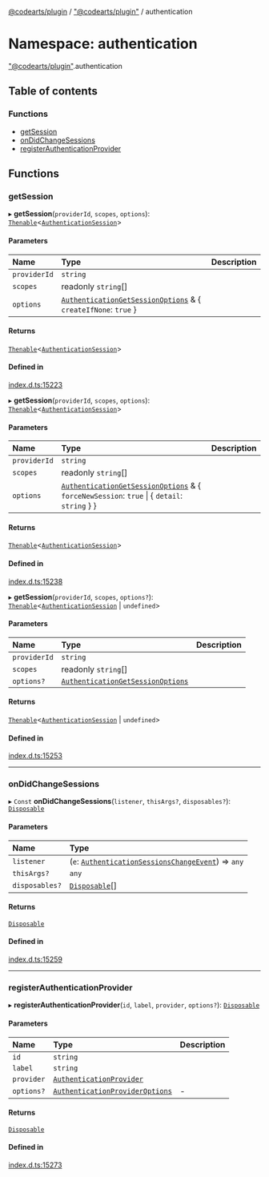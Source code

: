 [@codearts/plugin](../README.md) / ["@codearts/plugin"](_codearts_plugin_.md) / authentication

# Namespace: authentication

["@codearts/plugin"](_codearts_plugin_.md).authentication

## Table of contents

### Functions

- [getSession](codearts_plugin_.authentication.md#getsession)
- [onDidChangeSessions](codearts_plugin_.authentication.md#ondidchangesessions)
- [registerAuthenticationProvider](codearts_plugin_.authentication.md#registerauthenticationprovider)

## Functions

### getSession

▸ **getSession**(`providerId`, `scopes`, `options`): [`Thenable`](../interfaces/Thenable.md)<[`AuthenticationSession`](../interfaces/codearts_plugin_.AuthenticationSession.md)\>

#### Parameters

| Name | Type | Description |
| :------ | :------ | :------ |
| `providerId` | `string` |  |
| `scopes` | readonly `string`[] |  |
| `options` | [`AuthenticationGetSessionOptions`](../interfaces/codearts_plugin_.AuthenticationGetSessionOptions.md) & { `createIfNone`: ``true``  } |  |

#### Returns

[`Thenable`](../interfaces/Thenable.md)<[`AuthenticationSession`](../interfaces/codearts_plugin_.AuthenticationSession.md)\>

#### Defined in

[index.d.ts:15223](https://github.com/huaweicloud/cloudide-plugin-api/blob/b58031b/index.d.ts#L15223)

▸ **getSession**(`providerId`, `scopes`, `options`): [`Thenable`](../interfaces/Thenable.md)<[`AuthenticationSession`](../interfaces/codearts_plugin_.AuthenticationSession.md)\>

#### Parameters

| Name | Type | Description |
| :------ | :------ | :------ |
| `providerId` | `string` |  |
| `scopes` | readonly `string`[] |  |
| `options` | [`AuthenticationGetSessionOptions`](../interfaces/codearts_plugin_.AuthenticationGetSessionOptions.md) & { `forceNewSession`: ``true`` \| { `detail`: `string`  }  } |  |

#### Returns

[`Thenable`](../interfaces/Thenable.md)<[`AuthenticationSession`](../interfaces/codearts_plugin_.AuthenticationSession.md)\>

#### Defined in

[index.d.ts:15238](https://github.com/huaweicloud/cloudide-plugin-api/blob/b58031b/index.d.ts#L15238)

▸ **getSession**(`providerId`, `scopes`, `options?`): [`Thenable`](../interfaces/Thenable.md)<[`AuthenticationSession`](../interfaces/codearts_plugin_.AuthenticationSession.md) \| `undefined`\>

#### Parameters

| Name | Type | Description |
| :------ | :------ | :------ |
| `providerId` | `string` |  |
| `scopes` | readonly `string`[] |  |
| `options?` | [`AuthenticationGetSessionOptions`](../interfaces/codearts_plugin_.AuthenticationGetSessionOptions.md) |  |

#### Returns

[`Thenable`](../interfaces/Thenable.md)<[`AuthenticationSession`](../interfaces/codearts_plugin_.AuthenticationSession.md) \| `undefined`\>

#### Defined in

[index.d.ts:15253](https://github.com/huaweicloud/cloudide-plugin-api/blob/b58031b/index.d.ts#L15253)

___

### onDidChangeSessions

▸ `Const` **onDidChangeSessions**(`listener`, `thisArgs?`, `disposables?`): [`Disposable`](../classes/codearts_plugin_.Disposable.md)

#### Parameters

| Name | Type |
| :------ | :------ |
| `listener` | (`e`: [`AuthenticationSessionsChangeEvent`](../interfaces/codearts_plugin_.AuthenticationSessionsChangeEvent.md)) => `any` |
| `thisArgs?` | `any` |
| `disposables?` | [`Disposable`](../classes/codearts_plugin_.Disposable.md)[] |

#### Returns

[`Disposable`](../classes/codearts_plugin_.Disposable.md)

#### Defined in

[index.d.ts:15259](https://github.com/huaweicloud/cloudide-plugin-api/blob/b58031b/index.d.ts#L15259)

___

### registerAuthenticationProvider

▸ **registerAuthenticationProvider**(`id`, `label`, `provider`, `options?`): [`Disposable`](../classes/codearts_plugin_.Disposable.md)

#### Parameters

| Name | Type | Description |
| :------ | :------ | :------ |
| `id` | `string` |  |
| `label` | `string` |  |
| `provider` | [`AuthenticationProvider`](../interfaces/codearts_plugin_.AuthenticationProvider.md) |  |
| `options?` | [`AuthenticationProviderOptions`](../interfaces/codearts_plugin_.AuthenticationProviderOptions.md) | - |

#### Returns

[`Disposable`](../classes/codearts_plugin_.Disposable.md)

#### Defined in

[index.d.ts:15273](https://github.com/huaweicloud/cloudide-plugin-api/blob/b58031b/index.d.ts#L15273)
